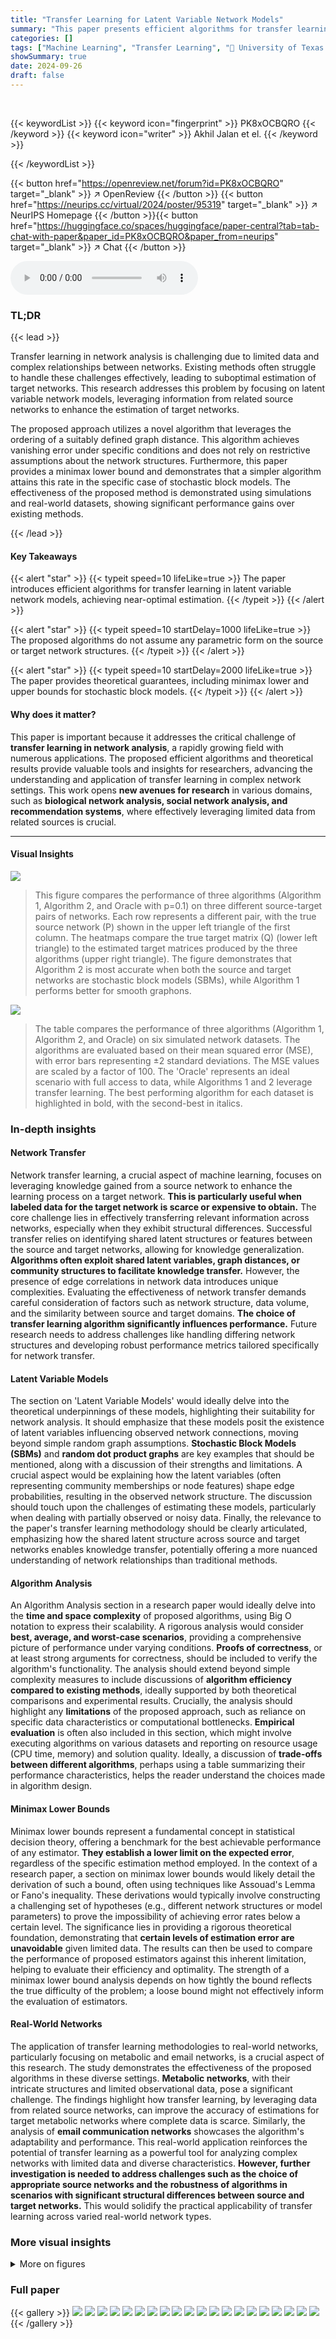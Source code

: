 ```yaml
---
title: "Transfer Learning for Latent Variable Network Models"
summary: "This paper presents efficient algorithms for transfer learning in latent variable network models, achieving vanishing error under specific conditions, and attaining minimax optimal rates for stochasti..."
categories: []
tags: ["Machine Learning", "Transfer Learning", "🏢 University of Texas at Austin",]
showSummary: true
date: 2024-09-26
draft: false
---
```


<br>

{{< keywordList >}}
{{< keyword icon="fingerprint" >}} PK8xOCBQRO {{< /keyword >}}
{{< keyword icon="writer" >}} Akhil Jalan et el. {{< /keyword >}}
 
{{< /keywordList >}}

{{< button href="https://openreview.net/forum?id=PK8xOCBQRO" target="_blank" >}}
↗ OpenReview
{{< /button >}}
{{< button href="https://neurips.cc/virtual/2024/poster/95319" target="_blank" >}}
↗ NeurIPS Homepage
{{< /button >}}{{< button href="https://huggingface.co/spaces/huggingface/paper-central?tab=tab-chat-with-paper&paper_id=PK8xOCBQRO&paper_from=neurips" target="_blank" >}}
↗ Chat
{{< /button >}}



<audio controls>
    <source src="https://ai-paper-reviewer.com/PK8xOCBQRO/podcast.wav" type="audio/wav">
    Your browser does not support the audio element.
</audio>


### TL;DR


{{< lead >}}

Transfer learning in network analysis is challenging due to limited data and complex relationships between networks. Existing methods often struggle to handle these challenges effectively, leading to suboptimal estimation of target networks.  This research addresses this problem by focusing on latent variable network models, leveraging information from related source networks to enhance the estimation of target networks. 

The proposed approach utilizes a novel algorithm that leverages the ordering of a suitably defined graph distance. This algorithm achieves vanishing error under specific conditions and does not rely on restrictive assumptions about the network structures.  Furthermore, this paper provides a minimax lower bound and demonstrates that a simpler algorithm attains this rate in the specific case of stochastic block models. The effectiveness of the proposed method is demonstrated using simulations and real-world datasets, showing significant performance gains over existing methods.

{{< /lead >}}


#### Key Takeaways

{{< alert "star" >}}
{{< typeit speed=10 lifeLike=true >}} The paper introduces efficient algorithms for transfer learning in latent variable network models, achieving near-optimal estimation. {{< /typeit >}}
{{< /alert >}}

{{< alert "star" >}}
{{< typeit speed=10 startDelay=1000 lifeLike=true >}} The proposed algorithms do not assume any parametric form on the source or target network structures. {{< /typeit >}}
{{< /alert >}}

{{< alert "star" >}}
{{< typeit speed=10 startDelay=2000 lifeLike=true >}} The paper provides theoretical guarantees, including minimax lower and upper bounds for stochastic block models. {{< /typeit >}}
{{< /alert >}}

#### Why does it matter?
This paper is important because it addresses the critical challenge of **transfer learning in network analysis**, a rapidly growing field with numerous applications. The proposed efficient algorithms and theoretical results provide valuable tools and insights for researchers, advancing the understanding and application of transfer learning in complex network settings.  This work opens **new avenues for research** in various domains, such as **biological network analysis, social network analysis, and recommendation systems**, where effectively leveraging limited data from related sources is crucial.

------
#### Visual Insights



![](https://ai-paper-reviewer.com/PK8xOCBQRO/figures_8_1.jpg)

> This figure compares the performance of three algorithms (Algorithm 1, Algorithm 2, and Oracle with p=0.1) on three different source-target pairs of networks.  Each row represents a different pair, with the true source network (P) shown in the upper left triangle of the first column. The heatmaps compare the true target matrix (Q) (lower left triangle) to the estimated target matrices produced by the three algorithms (upper right triangle). The figure demonstrates that Algorithm 2 is most accurate when both the source and target networks are stochastic block models (SBMs), while Algorithm 1 performs better for smooth graphons.





![](https://ai-paper-reviewer.com/PK8xOCBQRO/tables_7_1.jpg)

> The table compares the performance of three algorithms (Algorithm 1, Algorithm 2, and Oracle) on six simulated network datasets.  The algorithms are evaluated based on their mean squared error (MSE), with error bars representing ±2 standard deviations.  The MSE values are scaled by a factor of 100.  The 'Oracle' represents an ideal scenario with full access to data, while Algorithms 1 and 2 leverage transfer learning.  The best performing algorithm for each dataset is highlighted in bold, with the second-best in italics.





### In-depth insights


#### Network Transfer
Network transfer learning, a crucial aspect of machine learning, focuses on leveraging knowledge gained from a source network to enhance the learning process on a target network.  **This is particularly useful when labeled data for the target network is scarce or expensive to obtain.** The core challenge lies in effectively transferring relevant information across networks, especially when they exhibit structural differences.  Successful transfer relies on identifying shared latent structures or features between the source and target networks, allowing for knowledge generalization. **Algorithms often exploit shared latent variables, graph distances, or community structures to facilitate knowledge transfer.** However, the presence of edge correlations in network data introduces unique complexities. Evaluating the effectiveness of network transfer demands careful consideration of factors such as network structure, data volume, and the similarity between source and target domains. **The choice of transfer learning algorithm significantly influences performance.** Future research needs to address challenges like handling differing network structures and developing robust performance metrics tailored specifically for network transfer.

#### Latent Variable Models
The section on 'Latent Variable Models' would ideally delve into the theoretical underpinnings of these models, highlighting their suitability for network analysis.  It should emphasize that these models posit the existence of latent variables influencing observed network connections, moving beyond simple random graph assumptions.  **Stochastic Block Models (SBMs)** and **random dot product graphs** are key examples that should be mentioned, along with a discussion of their strengths and limitations.  A crucial aspect would be explaining how the latent variables (often representing community memberships or node features) shape edge probabilities, resulting in the observed network structure.  The discussion should touch upon the challenges of estimating these models, particularly when dealing with partially observed or noisy data.  Finally, the relevance to the paper's transfer learning methodology should be clearly articulated, emphasizing how the shared latent structure across source and target networks enables knowledge transfer, potentially offering a more nuanced understanding of network relationships than traditional methods.

#### Algorithm Analysis
An Algorithm Analysis section in a research paper would ideally delve into the **time and space complexity** of proposed algorithms, using Big O notation to express their scalability.  A rigorous analysis would consider **best, average, and worst-case scenarios**, providing a comprehensive picture of performance under varying conditions.  **Proofs of correctness**, or at least strong arguments for correctness, should be included to verify the algorithm's functionality.  The analysis should extend beyond simple complexity measures to include discussions of **algorithm efficiency compared to existing methods**, ideally supported by both theoretical comparisons and experimental results.  Crucially, the analysis should highlight any **limitations** of the proposed approach, such as reliance on specific data characteristics or computational bottlenecks.  **Empirical evaluation** is often also included in this section, which might involve executing algorithms on various datasets and reporting on resource usage (CPU time, memory) and solution quality.  Ideally, a discussion of **trade-offs between different algorithms**, perhaps using a table summarizing their performance characteristics, helps the reader understand the choices made in algorithm design.

#### Minimax Lower Bounds
Minimax lower bounds represent a fundamental concept in statistical decision theory, offering a benchmark for the best achievable performance of any estimator.  **They establish a lower limit on the expected error**, regardless of the specific estimation method employed. In the context of a research paper, a section on minimax lower bounds would likely detail the derivation of such a bound, often using techniques like Assouad's Lemma or Fano's inequality.  These derivations would typically involve constructing a challenging set of hypotheses (e.g., different network structures or model parameters) to prove the impossibility of achieving error rates below a certain level. The significance lies in providing a rigorous theoretical foundation, demonstrating that **certain levels of estimation error are unavoidable** given limited data.  The results can then be used to compare the performance of proposed estimators against this inherent limitation, helping to evaluate their efficiency and optimality.  The strength of a minimax lower bound analysis depends on how tightly the bound reflects the true difficulty of the problem; a loose bound might not effectively inform the evaluation of estimators.

#### Real-World Networks
The application of transfer learning methodologies to real-world networks, particularly focusing on metabolic and email networks, is a crucial aspect of this research.  The study demonstrates the effectiveness of the proposed algorithms in these diverse settings.  **Metabolic networks**, with their intricate structures and limited observational data, pose a significant challenge. The findings highlight how transfer learning, by leveraging data from related source networks, can improve the accuracy of estimations for target metabolic networks where complete data is scarce.  Similarly, the analysis of **email communication networks** showcases the algorithm's adaptability and performance.  This real-world application reinforces the potential of transfer learning as a powerful tool for analyzing complex networks with limited data and diverse characteristics.  **However, further investigation is needed to address challenges such as the choice of appropriate source networks and the robustness of algorithms in scenarios with significant structural differences between source and target networks.**  This would solidify the practical applicability of transfer learning across varied real-world network types.


### More visual insights

<details>
<summary>More on figures
</summary>


![](https://ai-paper-reviewer.com/PK8xOCBQRO/figures_9_1.jpg)

> This figure compares the performance of the proposed algorithms (Algorithm 1 and Algorithm 2) and the oracle method on real-world datasets. The left half shows the results for metabolic networks, where the target network is the metabolic network of Pseudomonas putida, and the source networks are the metabolic networks of Escherichia coli and Yersinia pestis. The right half shows the results for email networks, where the target networks are the email interaction networks from different time periods, and the source network is the email interaction network from an earlier period. The shaded regions show the 98% confidence intervals for the mean-squared error (MSE) of the different methods.


![](https://ai-paper-reviewer.com/PK8xOCBQRO/figures_28_1.jpg)

> This figure presents the results of testing Algorithm 1's performance under varying parameters for latent variable models. The left panel shows the impact of smoothness (β) on the mean squared error (MSE). The middle panel illustrates the effect of the number of observed target nodes (nQ) on the MSE. The right panel examines the influence of latent space dimensionality (d) on the MSE.  For most parameter settings, Algorithm 1 outperforms the baseline but underperforms the oracle, demonstrating its effectiveness in transfer learning.


![](https://ai-paper-reviewer.com/PK8xOCBQRO/figures_29_1.jpg)

> This figure displays the results of testing Algorithm 2's performance on Stochastic Block Models (SBMs).  The left panel shows how the mean squared error (MSE) changes with varying numbers of observed target nodes (nq), while the right panel shows the impact of varying the number of communities (kq) in the target model. In both cases, the performance of Algorithm 2 is compared to an oracle and a baseline method. The shaded areas represent the 5th to 95th percentile range of MSE across 50 trials, demonstrating the variability of the results.


![](https://ai-paper-reviewer.com/PK8xOCBQRO/figures_30_1.jpg)

> This figure compares the performance of three algorithms (Algorithm 1, Algorithm 2, and Oracle) on three different source-target pairs of networks.  Each row represents a different pair, and the heatmaps show the estimated probability matrices (Q) produced by each algorithm compared to the true probability matrices (P and Q).  The results show that Algorithm 2 is most effective for Stochastic Block Models, while Algorithm 1 performs better for smooth graphons. The Oracle method, which has access to complete target data, performs well in all cases.


![](https://ai-paper-reviewer.com/PK8xOCBQRO/figures_30_2.jpg)

> The figure compares three algorithms (Algorithm 1, Algorithm 2, and Oracle) for estimating the target network Q using transfer learning from a source network P. It shows heatmaps representing the estimated and true probability matrices for three different source-target pairs. Algorithm 2 performs best on stochastic block models, whereas Algorithm 1 is superior for smooth graphons. The Oracle algorithm serves as a performance benchmark.


![](https://ai-paper-reviewer.com/PK8xOCBQRO/figures_30_3.jpg)

> This figure compares the performance of three algorithms (Algorithm 1, Algorithm 2, and Oracle) on three different source-target network pairs with varying network structures (Stochastic Block Model, Smooth Graphons). It visually demonstrates the accuracy of each algorithm in reconstructing the target network (Q) using limited target data and complete source data (P). The heatmaps represent the adjacency matrices of the true networks and the estimated networks, illustrating the differences between them.


![](https://ai-paper-reviewer.com/PK8xOCBQRO/figures_31_1.jpg)

> This figure compares the performance of three different algorithms (Algorithm 1, Algorithm 2, and Oracle) in estimating the target network Q from the source network P and limited target data. It presents the results for three different pairs of source and target networks which have different characteristics (Stochastic Block Models, smooth graphons). Each heatmap visualization shows the true P and Q for each network pair and the estimated Q for the three algorithms.  The results suggest that Algorithm 2 is superior when the networks are Stochastic Block Models, while Algorithm 1 performs better for smooth graphons.


</details>






### Full paper

{{< gallery >}}
<img src="https://ai-paper-reviewer.com/PK8xOCBQRO/1.png" class="grid-w50 md:grid-w33 xl:grid-w25" />
<img src="https://ai-paper-reviewer.com/PK8xOCBQRO/2.png" class="grid-w50 md:grid-w33 xl:grid-w25" />
<img src="https://ai-paper-reviewer.com/PK8xOCBQRO/3.png" class="grid-w50 md:grid-w33 xl:grid-w25" />
<img src="https://ai-paper-reviewer.com/PK8xOCBQRO/4.png" class="grid-w50 md:grid-w33 xl:grid-w25" />
<img src="https://ai-paper-reviewer.com/PK8xOCBQRO/5.png" class="grid-w50 md:grid-w33 xl:grid-w25" />
<img src="https://ai-paper-reviewer.com/PK8xOCBQRO/6.png" class="grid-w50 md:grid-w33 xl:grid-w25" />
<img src="https://ai-paper-reviewer.com/PK8xOCBQRO/7.png" class="grid-w50 md:grid-w33 xl:grid-w25" />
<img src="https://ai-paper-reviewer.com/PK8xOCBQRO/8.png" class="grid-w50 md:grid-w33 xl:grid-w25" />
<img src="https://ai-paper-reviewer.com/PK8xOCBQRO/9.png" class="grid-w50 md:grid-w33 xl:grid-w25" />
<img src="https://ai-paper-reviewer.com/PK8xOCBQRO/10.png" class="grid-w50 md:grid-w33 xl:grid-w25" />
<img src="https://ai-paper-reviewer.com/PK8xOCBQRO/11.png" class="grid-w50 md:grid-w33 xl:grid-w25" />
<img src="https://ai-paper-reviewer.com/PK8xOCBQRO/12.png" class="grid-w50 md:grid-w33 xl:grid-w25" />
<img src="https://ai-paper-reviewer.com/PK8xOCBQRO/13.png" class="grid-w50 md:grid-w33 xl:grid-w25" />
<img src="https://ai-paper-reviewer.com/PK8xOCBQRO/14.png" class="grid-w50 md:grid-w33 xl:grid-w25" />
<img src="https://ai-paper-reviewer.com/PK8xOCBQRO/15.png" class="grid-w50 md:grid-w33 xl:grid-w25" />
<img src="https://ai-paper-reviewer.com/PK8xOCBQRO/16.png" class="grid-w50 md:grid-w33 xl:grid-w25" />
<img src="https://ai-paper-reviewer.com/PK8xOCBQRO/17.png" class="grid-w50 md:grid-w33 xl:grid-w25" />
<img src="https://ai-paper-reviewer.com/PK8xOCBQRO/18.png" class="grid-w50 md:grid-w33 xl:grid-w25" />
<img src="https://ai-paper-reviewer.com/PK8xOCBQRO/19.png" class="grid-w50 md:grid-w33 xl:grid-w25" />
<img src="https://ai-paper-reviewer.com/PK8xOCBQRO/20.png" class="grid-w50 md:grid-w33 xl:grid-w25" />
{{< /gallery >}}